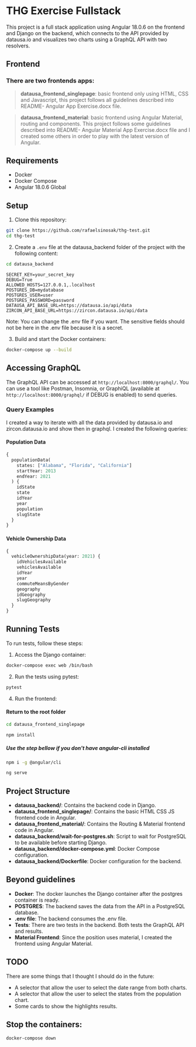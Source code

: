 # THG Exercise Fullstack

This project is a full stack application using Angular 18.0.6 on the frontend and Django on the backend, which connects to the API provided by datausa.io and visualizes two charts using a GraphQL API with two resolvers.

## Frontend

### There are two frontends apps:

> **datausa_frontend_singlepage**: basic frontend only using HTML, CSS and Javascript, this project follows all guidelines described into README- Angular App Exercise.docx file.

> **datausa_frontend_material**: basic frontend using Angular Material, routing and components. This project follows some guidelines described into README- Angular Material App Exercise.docx file and I created some others in order to play with the latest version of Angular.

## Requirements

- Docker
- Docker Compose
- Angular 18.0.6 Global

## Setup

1. Clone this repository:

```bash
git clone https://github.com/rafaelsinosak/thg-test.git
cd thg-test
```

2. Create a `.env` file at the datausa_backend folder of the project with the following content:

```bash
cd datausa_backend
```

```env
SECRET_KEY=your_secret_key
DEBUG=True
ALLOWED_HOSTS=127.0.0.1,.localhost
POSTGRES_DB=mydatabase
POSTGRES_USER=user
POSTGRES_PASSWORD=password
DATAUSA_API_BASE_URL=https://datausa.io/api/data
ZIRCON_API_BASE_URL=https://zircon.datausa.io/api/data
```

Note: You can change the .env file if you want. The sensitive fields should not be here in the .env file because it is a secret.

3. Build and start the Docker containers:

```bash
docker-compose up --build
```

## Accessing GraphQL

The GraphQL API can be accessed at `http://localhost:8000/graphql/`. You can use a tool like Postman, Insomnia, or GraphiQL (available at `http://localhost:8000/graphql/` if DEBUG is enabled) to send queries.

### Query Examples

I created a way to iterate with all the data provided by datausa.io and zircon.datausa.io and show then in graphql. I created the following queries:

#### Population Data

```graphql
{
  populationData(
    states: ["Alabama", "Florida", "California"]
    startYear: 2013
    endYear: 2021
  ) {
    idState
    state
    idYear
    year
    population
    slugState
  }
}
```

#### Vehicle Ownership Data

```graphql
{
  vehicleOwnershipData(year: 2021) {
    idVehiclesAvailable
    vehiclesAvailable
    idYear
    year
    commuteMeansByGender
    geography
    idGeography
    slugGeography
  }
}
```

## Running Tests

To run tests, follow these steps:

1. Access the Django container:

```bash
docker-compose exec web /bin/bash
```

2. Run the tests using pytest:

```bash
pytest
```

4. Run the frontend:

#### Return to the root folder

```bash
cd datausa_frontend_singlepage
```

```bash
npm install
```

##### Use the step bellow if you don't have angular-cli installed
```bash
npm i -g @angular/cli
```

```bash
ng serve
```

## Project Structure

- **datausa_backend/**: Contains the backend code in Django.
- **datausa_frontend_singlepage/**: Contains the basic HTML CSS JS frontend code in Angular.
- **datausa_frontend_material/**: Contains the Routing & Material frontend code in Angular.
- **datausa_backend/wait-for-postgres.sh**: Script to wait for PostgreSQL to be available before starting Django.
- **datausa_backend/docker-compose.yml**: Docker Compose configuration.
- **datausa_backend/Dockerfile**: Docker configuration for the backend.

## Beyond guidelines

- **Docker**: The docker launches the Django container after the postgres container is ready.
- **POSTGRES**: The backend saves the data from the API in a PostgreSQL database.
- **.env file**: The backend consumes the .env file.
- **Tests**: There are two tests in the backend. Both tests the GraphQL API and results.
- **Material Frontend**: Since the position uses material, I created the frontend using Angular Material.

## TODO

There are some things that I thought I should do in the future:

- A selector that allow the user to select the date range from both charts.
- A selector that allow the user to select the states from the population chart.
- Some cards to show the highlights results.

## Stop the containers:

```bash
docker-compose down
```
